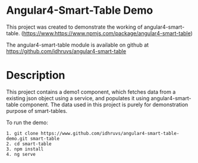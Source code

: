 # Angular4-Smart-Table Demo

This project was created to demonstrate the working of angular4-smart-table. (https://www.https://www.npmjs.com/package/angular4-smart-table)

The angular4-smart-table module is available on github at https://github.com/idhruvs/angular4-smart-table

# Description

This project contains a demo1 component, which fetches data from a existing json object using a service, and populates it using angular4-smart-table component. The data used in this project is purely for demonstration purpose of smart-tables.

To run the demo:

    1. git clone https://www.github.com/idhruvs/angular4-smart-table-demo.git smart-table
    2. cd smart-table
    3. npm install
    4. ng serve

